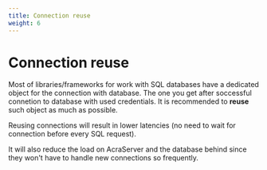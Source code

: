 ```yaml
---
title: Connection reuse
weight: 6
---
```


# Connection reuse

Most of libraries/frameworks for work with SQL databases have a dedicated object for the connection with database.
The one you get after soccessful connetion to database with used credentials.
It is recommended to **reuse** such object as much as possible.

Reusing connections will result in lower latencies (no need to wait for connection before every SQL request).

It will also reduce the load on AcraServer and the database behind since they won't have to handle new connections so frequently.
